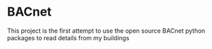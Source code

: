 # BACnet

This project is the first attempt to use the open source BACnet python packages to read details from my buildings
